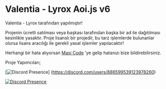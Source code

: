 # Valentia - Lyrox Aoi.js v6
Valentia - Lyrox tarafından yapılmıştır!

Projenin ücretli satılması veya başkası tarafından başka bir ad ile dağıtılması kesinlikle yasaktır. Proje lisanslı bir projedir, bu tarz işlemlerde bulunanlar olursa lisans aracılığı ile gerekli yasal işlemler yapılacaktır!

Herhangi bir hata alıyorsan [Maxi Code](https://discord.gg/zA62YzH44Z)
'ye gelip hatanızı bize bildirebilirsiniz.

Proje Yapımcıları;

[![Discord Presence](https://lanyard.cnrad.dev/api/886599539123978260)]
(https://discord.com/users/886599539123978260)

[![Discord Presence](https://lanyard.cnrad.dev/api/1031841616023007282)](https://discord.com/users/1031841616023007282)
